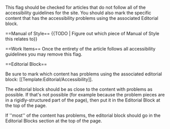 This flag should be checked for articles that do not follow all of the accessibility guidelines for the site. You should also mark the specific content that has the accessibility problems using the associated Editorial block.

==Manual of Style==
{{TODO | Figure out which piece of Manual of Style this relates to}}

==Work Items==
Once the entirety of the article follows all accessibility guidelines you may remove this flag.

==Editorial Block==

Be sure to mark which content has problems using the associated editorial block: [[Template:Editorial/Accessibility]].

The editorial block should be as close to the content with problems as possible. If that's not possible (for example because the problem pieces are in a rigidly-structured part of the page), then put it in the Editorial Block at the top of the page.

If ''most'' of the content has problems, the editorial block should go in the Editorial Blocks section at the top of the page.